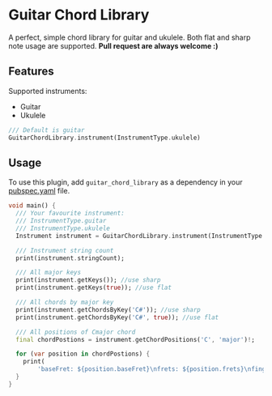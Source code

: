 # Guitar Chord Library

A perfect, simple chord library for guitar and ukulele. Both flat and sharp note usage are supported.
**Pull request are always welcome :)**

## Features

Supported instruments:

- Guitar
- Ukulele

```dart
/// Default is guitar
GuitarChordLibrary.instrument(InstrumentType.ukulele)
```

## Usage

To use this plugin, add ``guitar_chord_library`` as a dependency in your [pubspec.yaml](https://flutter.io/using-packages/) file.

```dart
void main() {
  /// Your favourite instrument:
  /// InstrumentType.guitar
  /// InstrumentType.ukulele
  Instrument instrument = GuitarChordLibrary.instrument(InstrumentType.guitar);

  /// Instrument string count
  print(instrument.stringCount);

  /// All major keys
  print(instrument.getKeys()); //use sharp
  print(instrument.getKeys(true)); //use flat

  /// All chords by major key
  print(instrument.getChordsByKey('C#')); //use sharp
  print(instrument.getChordsByKey('C#', true)); //use flat

  /// All positions of Cmajor chord
  final chordPostions = instrument.getChordPositions('C', 'major')!;

  for (var position in chordPostions) {
    print(
        'baseFret: ${position.baseFret}\nfrets: ${position.frets}\nfingers: ${position.fingers}\n');
  }
}
```

